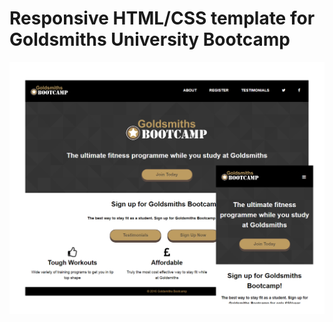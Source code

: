 # Responsive HTML/CSS template for Goldsmiths University Bootcamp
![Responsive HTML/CSS template for Goldsmiths University Bootcamp](screens.png)


